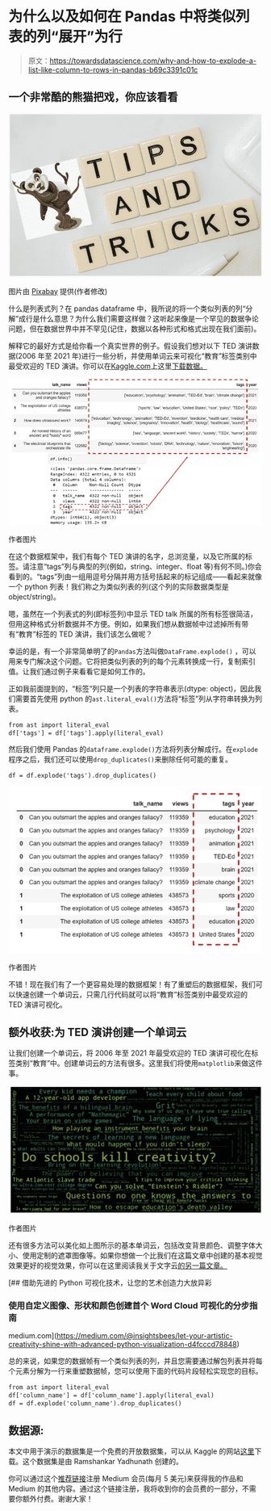 # 为什么以及如何在 Pandas 中将类似列表的列“展开”为行

> 原文：<https://towardsdatascience.com/why-and-how-to-explode-a-list-like-column-to-rows-in-pandas-b69c3391c01c>

## 一个非常酷的熊猫把戏，你应该看看

![](img/36a6750c6c81953a7881afcf7cb23775.png)

图片由 [Pixabay](https://pixabay.com/vectors/panda-little-panda-baby-panda-baby-1454629/) 提供(作者修改)

什么是列表式列？在 pandas dataframe 中，我所说的将一个类似列表的列“分解”成行是什么意思？为什么我们需要这样做？这听起来像是一个罕见的数据争论问题，但在数据世界中并不罕见(记住，数据以各种形式和格式出现在我们面前)。

解释它的最好方式是给你看一个真实世界的例子。假设我们想对以下 TED 演讲数据(2006 年至 2021 年)进行一些分析，并使用单词云来可视化“教育”标签类别中最受欢迎的 TED 演讲。你可以在[Kaggle.com](http://kaggle.com)上这里[下载数据。](https://www.kaggle.com/datasets/thedatabeast/ted-talk-transcripts-2006-2021)

![](img/eed7d7c9173865e24f600db4381d50e0.png)

作者图片

在这个数据框架中，我们有每个 TED 演讲的名字，总浏览量，以及它所属的标签。请注意“tags”列与典型的列(例如，string、integer、float 等)有何不同。)你会看到的。“tags”列由一组用逗号分隔并用方括号括起来的标记组成——看起来就像一个 python 列表！我们称之为类似列表的列(这个列的实际数据类型是 object/string)。

嗯，虽然在一个列表式的列(即标签列)中显示 TED talk 所属的所有标签很简洁，但用这种格式分析数据并不方便。例如，如果我们想从数据帧中过滤掉所有带有“教育”标签的 TED 演讲，我们该怎么做呢？

幸运的是，有一个非常简单明了的`Pandas`方法叫做`DataFrame.explode()` ，可以用来专门解决这个问题。它将把类似列表的列的每个元素转换成一行，复制索引值。让我们通过例子来看看它是如何工作的。

正如我前面提到的，“标签”列只是一个列表的字符串表示(dtype: object)，因此我们需要首先使用 python 的`ast.literal_eval()`方法将“标签”列从字符串转换为列表。

```
from ast import literal_eval
df['tags'] = df['tags'].apply(literal_eval)
```

然后我们使用 Pandas 的`dataframe.explode()`方法将列表分解成行。在`explode`程序之后，我们还可以使用`drop_duplicates()`来删除任何可能的重复。

```
df = df.explode('tags').drop_duplicates()
```

![](img/df5826160339fb326cfbd219984912cf.png)

作者图片

不错！现在我们有了一个更容易处理的数据框架！有了重塑后的数据框架，我们可以快速创建一个单词云，只需几行代码就可以将“教育”标签类别中最受欢迎的 TED 演讲可视化。

## 额外收获:为 TED 演讲创建一个单词云

让我们创建一个单词云，将 2006 年至 2021 年最受欢迎的 TED 演讲可视化在标签类别“教育”中。创建单词云的方法有很多。这里我们将使用`matplotlib`来做这件事。

![](img/4323356a6c8d0a5d5c6bb8daeb21d03f.png)

作者图片

还有很多方法可以美化如上图所示的基本单词云，包括改变背景颜色、调整字体大小、使用定制的遮罩图像等。如果你想做一个比我们在这篇文章中创建的基本视觉效果更好的视觉效果，你可以在这里阅读我关于文字云[的另一篇文章。](https://medium.com/@insightsbees/let-your-artistic-creativity-shine-with-advanced-python-visualization-d4fcccd78848)

[](https://medium.com/@insightsbees/let-your-artistic-creativity-shine-with-advanced-python-visualization-d4fcccd78848) [## 借助先进的 Python 可视化技术，让您的艺术创造力大放异彩

### 使用自定义图像、形状和颜色创建首个 Word Cloud 可视化的分步指南

medium.com](https://medium.com/@insightsbees/let-your-artistic-creativity-shine-with-advanced-python-visualization-d4fcccd78848) 

总的来说，如果您的数据帧有一个类似列表的列，并且您需要通过解包列表并将每个元素分解为一行来重塑数据帧，您可以使用下面的代码片段轻松实现您的目标。

```
from ast import literal_eval
df['column_name'] = df['column_name'].apply(literal_eval)
df = df.explode('column_name').drop_duplicates()
```

## 数据源:

本文中用于演示的数据集是一个免费的开放数据集，可以从 Kaggle 的网站[这里](https://www.kaggle.com/datasets/thedatabeast/ted-talk-transcripts-2006-2021)下载。这个数据集是由 Ramshankar Yadhunath 创建的。

你可以通过这个[推荐链接](https://medium.com/@insightsbees/membership)注册 Medium 会员(每月 5 美元)来获得我的作品和 Medium 的其他内容。通过这个链接注册，我将收到你的会员费的一部分，不需要你额外付费。谢谢大家！